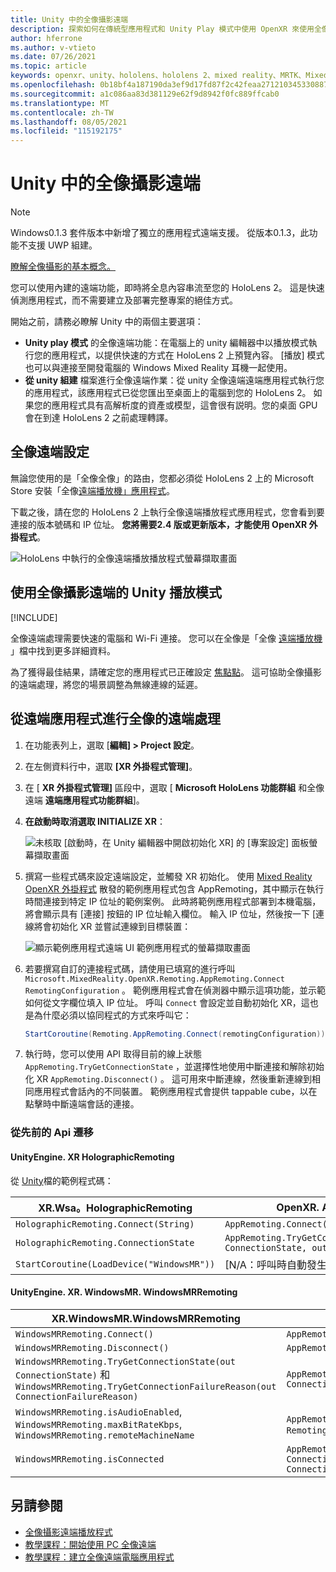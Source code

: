 ```yaml
---
title: Unity 中的全像攝影遠端
description: 探索如何在傳統型應用程式和 Unity Play 模式中使用 OpenXR 來使用全像的遠端處理。
author: hferrone
ms.author: v-vtieto
ms.date: 07/26/2021
ms.topic: article
keywords: openxr、unity、hololens、hololens 2、mixed reality、MRTK、Mixed Reality 工具組、增強的現實、虛擬實境、混合現實耳機、學習、教學課程、快速入門、全像桌面
ms.openlocfilehash: 0b18bf4a187190da3ef9d17fd87f2c42feaa271210345330887ce618b49a0442
ms.sourcegitcommit: a1c086aa83d381129e62f9d8942f0fc889ffcab0
ms.translationtype: MT
ms.contentlocale: zh-TW
ms.lasthandoff: 08/05/2021
ms.locfileid: "115192175"
---
```

# <a name="holographic-remoting-in-unity"></a>Unity 中的全像攝影遠端

> [!NOTE]
> Windows0.1.3 套件版本中新增了獨立的應用程式遠端支援。
> 從版本0.1.3，此功能不支援 UWP 組建。

[瞭解全像攝影的基本概念。](../platform-capabilities-and-apis/holographic-remoting-overview.md)

您可以使用內建的遠端功能，即時將全息內容串流至您的 HoloLens 2。 這是快速偵測應用程式，而不需要建立及部署完整專案的絕佳方式。 

開始之前，請務必瞭解 Unity 中的兩個主要選項：
* **Unity play 模式** 的全像遠端功能：在電腦上的 unity 編輯器中以播放模式執行您的應用程式，以提供快速的方式在 HoloLens 2 上預覽內容。 [播放] 模式也可以與連接至開發電腦的 Windows Mixed Reality 耳機一起使用。
* **從 unity 組建** 檔案進行全像遠端作業：從 unity 全像遠端遠端應用程式執行您的應用程式，該應用程式已從您匯出至桌面上的電腦到您的 HoloLens 2。 如果您的應用程式具有高解析度的資產或模型，這會很有説明。您的桌面 GPU 會在到達 HoloLens 2 之前處理轉譯。

## <a name="holographic-remoting-setup"></a>全像遠端設定

無論您使用的是「全像全像」的路由，您都必須從 HoloLens 2 上的 Microsoft Store 安裝「全像[遠端播放機」應用程式](https://www.microsoft.com/store/productId/9NBLGGH4SV40)。

下載之後，請在您的 HoloLens 2 上執行全像遠端播放程式應用程式，您會看到要連接的版本號碼和 IP 位址。 **您將需要2.4 版或更新版本，才能使用 OpenXR 外掛程式**。

![HoloLens 中執行的全像遠端播放播放程式螢幕擷取畫面](images/openxr-features-img-01.png)

## <a name="unity-play-mode-with-holographic-remoting"></a>使用全像攝影遠端的 Unity 播放模式

[!INCLUDE[](includes/unity-play-mode.md)]

全像遠端處理需要快速的電腦和 Wi-Fi 連接。 您可以在全像是「全像 [遠端播放機](../platform-capabilities-and-apis/holographic-remoting-player.md) 」檔中找到更多詳細資料。

為了獲得最佳結果，請確定您的應用程式已正確設定 [焦點點](focus-point-in-unity.md)。 這可協助全像攝影的遠端處理，將您的場景調整為無線連線的延遲。

## <a name="holographic-remoting-from-a-remote-application"></a>從遠端應用程式進行全像的遠端處理

1. 在功能表列上，選取 [**編輯] > Project 設定**。
1. 在左側資料行中，選取 **[XR 外掛程式管理]**。
1. 在 [ **XR 外掛程式管理]** 區段中，選取 [ **Microsoft HoloLens 功能群組** 和全像遠端 **遠端應用程式功能群組**]。
1. **在啟動時取消選取 INITIALIZE XR**：

    ![未核取 [啟動時，在 Unity 編輯器中開啟初始化 XR] 的 [專案設定] 面板螢幕擷取畫面](images/001-openxr-features.png)

1. 撰寫一些程式碼來設定遠端設定，並觸發 XR 初始化。 使用 [Mixed Reality OpenXR 外掛程式](./xr-project-setup.md#unity-sample-projects-for-openxr-and-hololens-2) 散發的範例應用程式包含 AppRemoting，其中顯示在執行時間連接到特定 IP 位址的範例案例。 此時將範例應用程式部署到本機電腦，將會顯示具有 [連接] 按鈕的 IP 位址輸入欄位。 輸入 IP 位址，然後按一下 [連線將會初始化 XR 並嘗試連線到目標裝置：

    ![顯示範例應用程式遠端 UI 範例應用程式的螢幕擷取畫面](images/openxr-sample-app-remoting.png)

1. 若要撰寫自訂的連接程式碼，請使用已填寫的進行呼叫 `Microsoft.MixedReality.OpenXR.Remoting.AppRemoting.Connect` `RemotingConfiguration` 。 範例應用程式會在偵測器中顯示這項功能，並示範如何從文字欄位填入 IP 位址。 呼叫 `Connect` 會設定並自動初始化 XR，這也是為什麼必須以協同程式的方式來呼叫它：

    ``` cs
    StartCoroutine(Remoting.AppRemoting.Connect(remotingConfiguration));
    ```

1. 執行時，您可以使用 API 取得目前的線上狀態 `AppRemoting.TryGetConnectionState` ，並選擇性地使用中斷連接和解除初始化 XR `AppRemoting.Disconnect()` 。 這可用來中斷連線，然後重新連線到相同應用程式會話內的不同裝置。 範例應用程式會提供 tappable cube，以在點擊時中斷遠端會話的連接。

### <a name="migration-from-previous-apis"></a>從先前的 Api 遷移

#### <a name="unityenginexrwsaholographicremoting"></a>UnityEngine. XR HolographicRemoting

從 [Unity](https://docs.unity3d.com/2018.4/Documentation/ScriptReference/XR.WSA.HolographicRemoting.html)檔的範例程式碼：

| XR.Wsa。HolographicRemoting | OpenXR. AppRemoting |
| ---- | ---- |
| `HolographicRemoting.Connect(String)` | `AppRemoting.Connect(RemotingConfiguration)` |
| `HolographicRemoting.ConnectionState` | `AppRemoting.TryGetConnectionState(out ConnectionState, out DisconnectReason)`|
| `StartCoroutine(LoadDevice("WindowsMR"))`| [N/A：呼叫時自動發生 `AppRemoting.Connect`  |

#### <a name="unityenginexrwindowsmrwindowsmrremoting"></a>UnityEngine. XR. WindowsMR. WindowsMRRemoting

| XR.WindowsMR.WindowsMRRemoting | OpenXR. AppRemoting |
| ---- | ---- |
| `WindowsMRRemoting.Connect()` | `AppRemoting.Connect(RemotingConfiguration)` |
| `WindowsMRRemoting.Disconnect()` | `AppRemoting.Disconnect()` |
| `WindowsMRRemoting.TryGetConnectionState(out ConnectionState)` 和 `WindowsMRRemoting.TryGetConnectionFailureReason(out ConnectionFailureReason)`| `AppRemoting.TryGetConnectionState(out ConnectionState, out DisconnectReason)`|
| `WindowsMRRemoting.isAudioEnabled`, `WindowsMRRemoting.maxBitRateKbps`, `WindowsMRRemoting.remoteMachineName` | `AppRemoting.Connect`經由結構傳遞至 `RemotingConfiguration` |
| `WindowsMRRemoting.isConnected` | `AppRemoting.TryGetConnectionState(out ConnectionState state, out _) && state == ConnectionState.Connected`

## <a name="see-also"></a>另請參閱

* [全像攝影遠端播放程式](../platform-capabilities-and-apis/holographic-remoting-player.md)
* [教學課程：開始使用 PC 全像遠端](../unity/tutorials/mr-learning-pc-holographic-remoting-01.md)
* [教學課程：建立全像遠端電腦應用程式](../unity/tutorials/mr-learning-pc-holographic-remoting-02.md)
